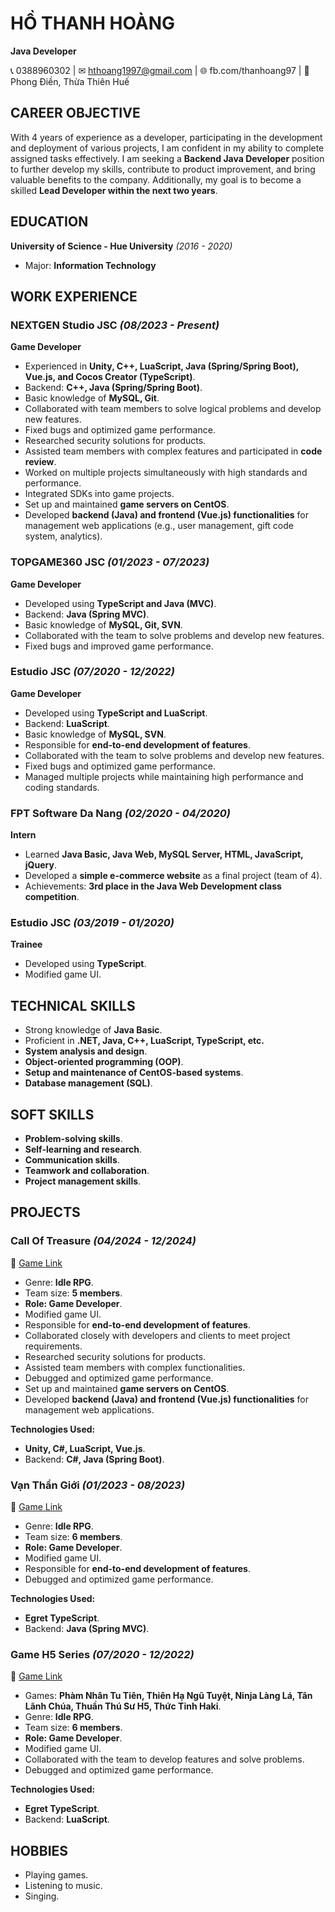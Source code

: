 # **HỒ THANH HOÀNG**  
**Java Developer**  

📞 0388960302 | ✉ hthoang1997@gmail.com | 🌐 fb.com/thanhoang97 | 📍 Phong Điền, Thừa Thiên Huế  

## **CAREER OBJECTIVE**  
With 4 years of experience as a developer, participating in the development and deployment of various projects, I am confident in my ability to complete assigned tasks effectively. I am seeking a **Backend Java Developer** position to further develop my skills, contribute to product improvement, and bring valuable benefits to the company. Additionally, my goal is to become a skilled **Lead Developer within the next two years**.  

## **EDUCATION**  
**University of Science - Hue University** *(2016 - 2020)*  
- Major: **Information Technology**  

## **WORK EXPERIENCE**  

### **NEXTGEN Studio JSC** *(08/2023 - Present)*  
**Game Developer**  
- Experienced in **Unity, C++, LuaScript, Java (Spring/Spring Boot), Vue.js, and Cocos Creator (TypeScript)**.  
- Backend: **C++, Java (Spring/Spring Boot)**.  
- Basic knowledge of **MySQL, Git**.  
- Collaborated with team members to solve logical problems and develop new features.  
- Fixed bugs and optimized game performance.  
- Researched security solutions for products.  
- Assisted team members with complex features and participated in **code review**.  
- Worked on multiple projects simultaneously with high standards and performance.  
- Integrated SDKs into game projects.  
- Set up and maintained **game servers on CentOS**.  
- Developed **backend (Java) and frontend (Vue.js) functionalities** for management web applications (e.g., user management, gift code system, analytics).  

### **TOPGAME360 JSC** *(01/2023 - 07/2023)*  
**Game Developer**  
- Developed using **TypeScript and Java (MVC)**.  
- Backend: **Java (Spring MVC)**.  
- Basic knowledge of **MySQL, Git, SVN**.  
- Collaborated with the team to solve problems and develop new features.  
- Fixed bugs and improved game performance.  

### **Estudio JSC** *(07/2020 - 12/2022)*  
**Game Developer**  
- Developed using **TypeScript and LuaScript**.  
- Backend: **LuaScript**.  
- Basic knowledge of **MySQL, SVN**.  
- Responsible for **end-to-end development of features**.  
- Collaborated with the team to solve problems and develop new features.  
- Fixed bugs and optimized game performance.  
- Managed multiple projects while maintaining high performance and coding standards.  

### **FPT Software Da Nang** *(02/2020 - 04/2020)*  
**Intern**  
- Learned **Java Basic, Java Web, MySQL Server, HTML, JavaScript, jQuery**.  
- Developed a **simple e-commerce website** as a final project (team of 4).  
- Achievements: **3rd place in the Java Web Development class competition**.  

### **Estudio JSC** *(03/2019 - 01/2020)*  
**Trainee**  
- Developed using **TypeScript**.  
- Modified game UI.  

## **TECHNICAL SKILLS**  
- Strong knowledge of **Java Basic**.  
- Proficient in **.NET, Java, C++, LuaScript, TypeScript, etc.**  
- **System analysis and design**.  
- **Object-oriented programming (OOP)**.  
- **Setup and maintenance of CentOS-based systems**.  
- **Database management (SQL)**.  

## **SOFT SKILLS**  
- **Problem-solving skills**.  
- **Self-learning and research**.  
- **Communication skills**.  
- **Teamwork and collaboration**.  
- **Project management skills**.  

## **PROJECTS**  

### **Call Of Treasure** *(04/2024 - 12/2024)*  
🔗 [Game Link](https://cot.168eg.com)  
- Genre: **Idle RPG**.  
- Team size: **5 members**.  
- **Role: Game Developer**.  
- Modified game UI.  
- Responsible for **end-to-end development of features**.  
- Collaborated closely with developers and clients to meet project requirements.  
- Researched security solutions for products.  
- Assisted team members with complex functionalities.  
- Debugged and optimized game performance.  
- Set up and maintained **game servers on CentOS**.  
- Developed **backend (Java) and frontend (Vue.js) functionalities** for management web applications.  

**Technologies Used:**  
- **Unity, C#, LuaScript, Vue.js**.  
- Backend: **C#, Java (Spring Boot)**.  

### **Vạn Thần Giới** *(01/2023 - 08/2023)*  
🔗 [Game Link](https://vanthangioi.com)  
- Genre: **Idle RPG**.  
- Team size: **6 members**.  
- **Role: Game Developer**.  
- Modified game UI.  
- Responsible for **end-to-end development of features**.  
- Debugged and optimized game performance.  

**Technologies Used:**  
- **Egret TypeScript**.  
- Backend: **Java (Spring MVC)**.  

### **Game H5 Series** *(07/2020 - 12/2022)*  
🔗 [Game Link](http://www.h5phamnhan.com)  
- Games: **Phàm Nhân Tu Tiên, Thiên Hạ Ngũ Tuyệt, Ninja Làng Lá, Tân Lãnh Chúa, Thuần Thú Sư H5, Thức Tỉnh Haki**.  
- Genre: **Idle RPG**.  
- Team size: **6 members**.  
- **Role: Game Developer**.  
- Modified game UI.  
- Collaborated with the team to develop features and solve problems.  
- Debugged and optimized game performance.  

**Technologies Used:**  
- **Egret TypeScript**.  
- Backend: **LuaScript**.  

## **HOBBIES**  
- Playing games.  
- Listening to music.  
- Singing.  
